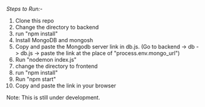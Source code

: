 *Steps to Run:-*
1. Clone this repo
2. Change the directory to backend
3. run "npm install"
4. Install MongoDB and mongosh
5. Copy and paste the Mongodb server link in db.js. (Go to backend -> db -> db.js -> paste the link at the place of "process.env.mongo_url")
6. Run "nodemon index.js"
7. change the directory to frontend
8. run "npm install"
9. Run "npm start"
10. Copy and paste the link in your browser

Note: This is still under development.
